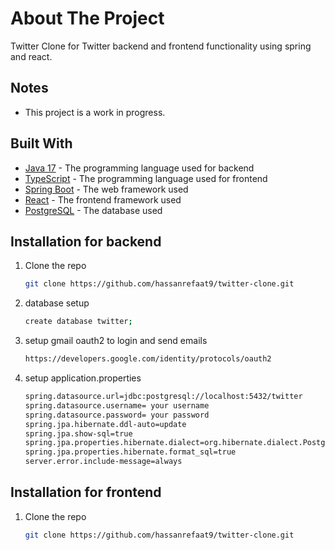 # About The Project
Twitter Clone for Twitter backend and frontend functionality using spring and react.

## Notes
* This project is a work in progress.

## Built With
* [Java 17](https://www.oracle.com/java/technologies/downloads/#java17) - The programming language used for backend
* [TypeScript](https://www.typescriptlang.org/) - The programming language used for frontend
* [Spring Boot](https://spring.io/projects/spring-boot) - The web framework used
* [React](https://reactjs.org/) - The frontend framework used
* [PostgreSQL](https://www.postgresql.org/) - The database used

## Installation for backend
1. Clone the repo
   ```sh
   git clone https://github.com/hassanrefaat9/twitter-clone.git
    ```
2. database setup
   ```sh
   create database twitter;
   ```
3. setup gmail oauth2 to login and send emails
   ```sh
   https://developers.google.com/identity/protocols/oauth2
   ```
4. setup application.properties
   ```sh
   spring.datasource.url=jdbc:postgresql://localhost:5432/twitter
   spring.datasource.username= your username
   spring.datasource.password= your password
   spring.jpa.hibernate.ddl-auto=update
   spring.jpa.show-sql=true
   spring.jpa.properties.hibernate.dialect=org.hibernate.dialect.PostgreSQLDialect
   spring.jpa.properties.hibernate.format_sql=true
   server.error.include-message=always
   ```

## Installation for frontend

1. Clone the repo
   ```sh
   git clone https://github.com/hassanrefaat9/twitter-clone.git
    ```



